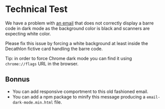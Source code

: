 # Technical Test

We have a problem with [an email](email-dark-mode.html) that does not correctly display a barre code in dark mode as the background color is black and scanners are expecting white color.

Please fix this issue by forcing a white background at least inside the Decathlon fictive card handling the barre code.

Tip: in order to force Chrome dark mode you can find it using `chrome://flags` URL in the browser.

## Bonnus

- You can add responsive comportment to this old fashioned email.
- You can add a npm package to minify this message producing a `email-dark-mode.min.html` file.
